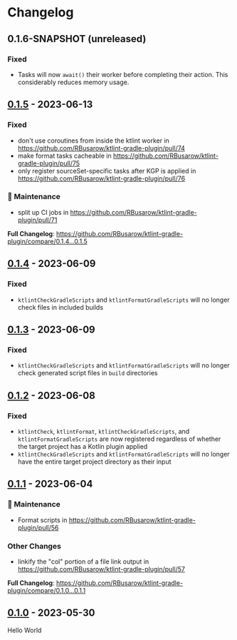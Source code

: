 # Changelog

## 0.1.6-SNAPSHOT (unreleased)
### Fixed

- Tasks will now `await()` their worker before completing their action.  This considerably reduces memory usage.

## [0.1.5] - 2023-06-13

### Fixed

- don't use coroutines from inside the ktlint worker in https://github.com/RBusarow/ktlint-gradle-plugin/pull/74
- make format tasks cacheable in https://github.com/RBusarow/ktlint-gradle-plugin/pull/75
- only register sourceSet-specific tasks after KGP is applied in https://github.com/RBusarow/ktlint-gradle-plugin/pull/76

### 🧰 Maintenance

- split up CI jobs in https://github.com/RBusarow/ktlint-gradle-plugin/pull/71

**Full Changelog**: https://github.com/RBusarow/ktlint-gradle-plugin/compare/0.1.4...0.1.5

## [0.1.4] - 2023-06-09

### Fixed

- `ktlintCheckGradleScripts` and `ktlintFormatGradleScripts` will no longer check files in included builds

## [0.1.3] - 2023-06-09

### Fixed

- `ktlintCheckGradleScripts` and `ktlintFormatGradleScripts` will no longer check generated script files in `build` directories

## [0.1.2] - 2023-06-08

### Fixed

- `ktlintCheck`, `ktlintFormat`, `ktlintCheckGradleScripts`, and `ktlintFormatGradleScripts` are now registered regardless of whether the target project has a Kotlin plugin applied
- `ktlintCheckGradleScripts` and `ktlintFormatGradleScripts` will no longer have the entire target project directory as their input

## [0.1.1] - 2023-06-04

### 🧰 Maintenance

- Format scripts in https://github.com/RBusarow/ktlint-gradle-plugin/pull/56

### Other Changes

- linkify the "col" portion of a file link output
  in https://github.com/RBusarow/ktlint-gradle-plugin/pull/57

**Full Changelog**: https://github.com/RBusarow/ktlint-gradle-plugin/compare/0.1.0...0.1.1

## [0.1.0] - 2023-05-30

Hello World

[0.1.0]: https://github.com/rbusarow/ktlint-gradle-plugin/releases/tag/0.1.0
[0.1.1]: https://github.com/rbusarow/ktlint-gradle-plugin/releases/tag/0.1.1
[0.1.2]: https://github.com/rbusarow/ktlint-gradle-plugin/releases/tag/0.1.2
[0.1.3]: https://github.com/rbusarow/ktlint-gradle-plugin/releases/tag/0.1.3
[0.1.4]: https://github.com/rbusarow/ktlint-gradle-plugin/releases/tag/0.1.4
[0.1.5]: https://github.com/rbusarow/ktlint-gradle-plugin/releases/tag/0.1.5
